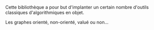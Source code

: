 Cette bibliothèque a pour but d'implanter un certain nombre d'outils classiques d'algorithmiques en objet.

Les graphes orienté, non-orienté, valué ou non...